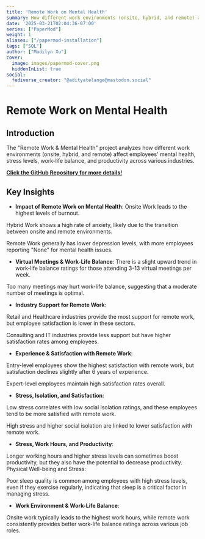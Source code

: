 ```yaml
---
title: 'Remote Work on Mental Health'
summary: How different work environments (onsite, hybrid, and remote) affect employees' mental health, stress levels, work-life balance, and productivity across various industries.
date: '2025-03-21T02:04:36-07:00'
series: ["PaperMod"]
weight: 1
aliases: ["/papermod-installation"]
tags: ["SQL"]
author: ["Madilyn Xu"]
cover:
  image: images/papermod-cover.png
  hiddenInList: true
social:
  fediverse_creator: "@adityatelange@mastodon.social"
---
```


# Remote Work on Mental Health

## Introduction

The "Remote Work & Mental Health" project analyzes how different work environments (onsite, hybrid, and remote) affect employees' mental health, stress levels, work-life balance, and productivity across various industries.

[**Click the GitHub Repository for more details!**](https://github.com/madilynxu/Remote-Work-on-Mental-Health)


## Key Insights

- **Impact of Remote Work on Mental Health**:
Onsite Work leads to the highest levels of burnout.

Hybrid Work shows a high rate of anxiety, likely due to the transition between onsite and remote environments.

Remote Work generally has lower depression levels, with more employees reporting "None" for mental health issues.

- **Virtual Meetings & Work-Life Balance**:
There is a slight upward trend in work-life balance ratings for those attending 3-13 virtual meetings per week.

Too many meetings may hurt work-life balance, suggesting that a moderate number of meetings is optimal.

- **Industry Support for Remote Work**:

Retail and Healthcare industries provide the most support for remote work, but employee satisfaction is lower in these sectors.

Consulting and IT industries provide less support but have higher satisfaction rates among employees.

- **Experience & Satisfaction with Remote Work**:

Entry-level employees show the highest satisfaction with remote work, but satisfaction declines slightly after 6 years of experience.

Expert-level employees maintain high satisfaction rates overall.

- **Stress, Isolation, and Satisfaction**:

Low stress correlates with low social isolation ratings, and these employees tend to be more satisfied with remote work.

High stress and higher social isolation are linked to lower satisfaction with remote work.

- **Stress, Work Hours, and Productivity**:

Longer working hours and higher stress levels can sometimes boost productivity, but they also have the potential to decrease productivity.
Physical Well-being and Stress:

Poor sleep quality is common among employees with high stress levels, even if they exercise regularly, indicating that sleep is a critical factor in managing stress.

- **Work Environment & Work-Life Balance**:

Onsite work typically leads to the highest work hours, while remote work consistently provides better work-life balance ratings across various job roles.